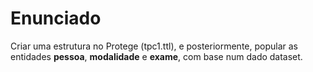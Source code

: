 # Enunciado
Criar uma estrutura no Protege (tpc1.ttl), e posteriormente, popular as entidades **pessoa**, **modalidade** e **exame**, com base num dado dataset.